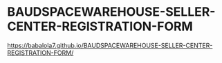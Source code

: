 # BAUDSPACEWAREHOUSE-SELLER-CENTER-REGISTRATION-FORM
https://babalola7.github.io/BAUDSPACEWAREHOUSE-SELLER-CENTER-REGISTRATION-FORM/
